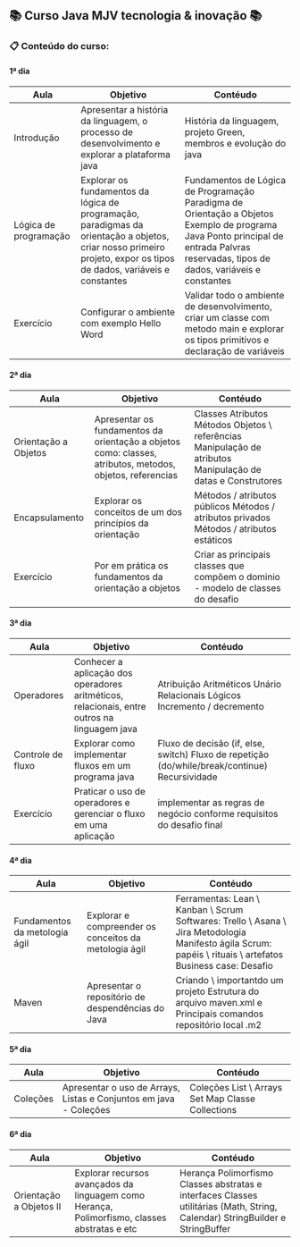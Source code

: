 ## :books: Curso Java MJV tecnologia & inovação :books:

### :clipboard: Conteúdo do curso:

#### 1ª dia

Aula | Objetivo | Contéudo |
|---|---|---|
| Introdução | Apresentar a história da linguagem, o processo de desenvolvimento e explorar a plataforma java | História da linguagem, projeto Green, membros e evolução do java |
| Lógica de programação | Explorar os fundamentos da lógica de programação, paradigmas da orientação a objetos, criar nosso primeiro projeto, expor os tipos de dados, variáveis e constantes  | Fundamentos de Lógica de Programação Paradigma de Orientação a Objetos Exemplo de programa Java Ponto principal de entrada Palvras reservadas, tipos de dados, variáveis e constantes |
| Exercício | Configurar o ambiente com exemplo Hello Word | Validar todo o ambiente de desenvolvimento, criar um classe com metodo main e explorar os tipos primitivos e declaração de variáveis |

#### 2ª dia

Aula | Objetivo | Contéudo |
|---|---|---|
| Orientação a Objetos | Apresentar os fundamentos da orientação a objetos como: classes, atributos, metodos, objetos, referencias | Classes Atributos Métodos Objetos \ referências Manipulação de atributos Manipulação de datas e Construtores |
| Encapsulamento | Explorar os conceitos de um dos princípios da orientação | Métodos / atributos públicos Métodos / atributos privados Métodos / atributos estáticos |
| Exercício | Por em prática os fundamentos da orientação a objetos | Criar as principais classes que compõem o dominio - modelo de classes do desafio |

#### 3ª dia

Aula | Objetivo | Contéudo |
|---|---|---|
| Operadores | Conhecer a aplicação dos operadores aritméticos, relacionais, entre outros na linguagem java | Atribuição Aritméticos Unário Relacionais Lógicos Incremento / decremento |
| Controle de fluxo | Explorar como implementar fluxos em um programa java | Fluxo de decisão (if, else, switch) Fluxo de repetição (do/while/break/continue) Recursividade |
| Exercício | Praticar o uso de operadores e gerenciar o fluxo em uma aplicação | implementar as regras de negócio conforme requisitos do desafio final |

#### 4ª dia

Aula | Objetivo | Contéudo |
|---|---|---|
| Fundamentos da metologia ágil | Explorar e compreender os conceitos da metologia ágil | Ferramentas: Lean \ Kanban \ Scrum Softwares: Trello \ Asana \ Jira Metodologia Manifesto ágila Scrum: papéis \ rituais \ artefatos Business case: Desafio |
| Maven | Apresentar o reposítório de despendências do Java | Criando \ importantdo um projeto Estrutura do arquivo maven.xml e Principais comandos repositório local .m2 |

#### 5ª dia

Aula | Objetivo | Contéudo |
|---|---|---|
| Coleções | Apresentar o uso de Arrays, Listas e Conjuntos em java - Coleções | Coleções List \ Arrays Set Map Classe Collections |

#### 6ª dia

Aula | Objetivo | Contéudo |
|---|---|---|
|  Orientação a Objetos II | Explorar recursos avançados da linguagem como Herança, Polimorfismo, classes abstratas e etc | Herança Polimorfismo Classes abstratas e interfaces Classes utilitárias (Math, String, Calendar) StringBuilder e StringBuffer |

